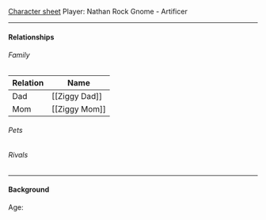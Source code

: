 [Character sheet](https://www.dndbeyond.com/profile/Mr_Dubs/characters/54154817)
Player: Nathan
Rock Gnome - Artificer

---

#### Relationships
###### Family
Relation | Name
------------ | ------------
Dad | [[Ziggy Dad]]
Mom | [[Ziggy Mom]]
###### Pets

###### Rivals

---

#### Background
Age: 
<Description>